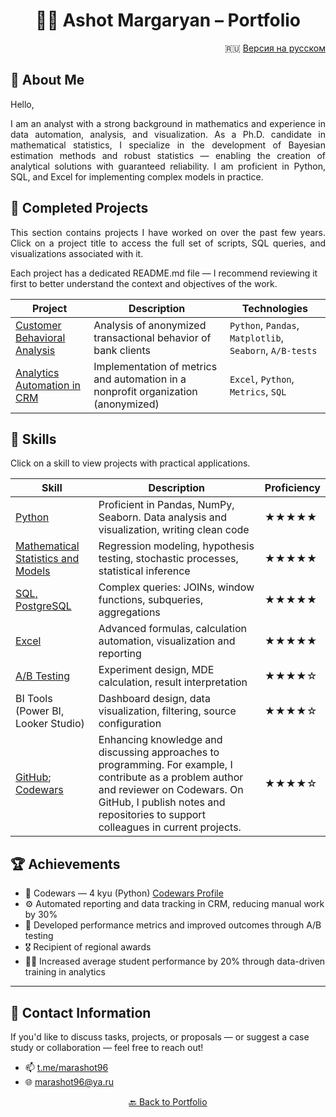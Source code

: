 #  <div align="center"> 👨‍💻 Ashot Margaryan – Portfolio </div>

<div align="right">
  
🇷🇺 [Версия на русском](/README.md)

</div>


## 👋 About Me

Hello,

<p align="justify">
I am an analyst with a strong background in mathematics and experience in data automation, analysis, and visualization. As a Ph.D. candidate in mathematical statistics, I specialize in the development of Bayesian estimation methods and robust statistics — enabling the creation of analytical solutions with guaranteed reliability.
I am proficient in Python, SQL, and Excel for implementing complex models in practice.
</p>

## 🧭 Completed Projects
<p align="justify">
This section contains projects I have worked on over the past few years. Click on a project title to access the full set of scripts, SQL queries, and visualizations associated with it.

Each project has a dedicated README.md file — I recommend reviewing it first to better understand the context and objectives of the work.
</p>

| Project | Description | Technologies |
|--------|-------------|--------------|
| [Customer Behavioral Analysis](https://github.com/marashot96/custs-behavioral-analysis/blob/main/README.md) | Analysis of anonymized transactional behavior of bank clients | `Python`, `Pandas`, `Matplotlib`, `Seaborn`, `A/B-tests` |
| [Analytics Automation in CRM](./projects/crm_automation/README.md) | Implementation of metrics and automation in a nonprofit organization (anonymized) | `Excel`, `Python`, `Metrics`, `SQL` |


## 🧰 Skills

Click on a skill to view projects with practical applications.

| Skill | Description | Proficiency |
|-------|-------------|-------------|
| [Python](/Python/Navigation.md) | Proficient in Pandas, NumPy, Seaborn. Data analysis and visualization, writing clean code | ★★★★★ |
| [Mathematical Statistics and Models](/Math/Navigator.md) | Regression modeling, hypothesis testing, stochastic processes, statistical inference | ★★★★★ |
| [SQL, PostgreSQL](/SQL/Navigator.md) | Complex queries: JOINs, window functions, subqueries, aggregations | ★★★★★ |
| [Excel](/Excel/Navigator.md) | Advanced formulas, calculation automation, visualization and reporting | ★★★★★ |
| [A/B Testing](/A-B%20tests/Navigator.md) | Experiment design, MDE calculation, result interpretation | ★★★★☆ |
| BI Tools (Power BI, Looker Studio) | Dashboard design, data visualization, filtering, source configuration | ★★★★☆ |
| [GitHub](https://github.com/marashot96/); [Codewars](https://www.codewars.com/users/marashot96) | Enhancing knowledge and discussing approaches to programming. For example, I contribute as a problem author and reviewer on Codewars. On GitHub, I publish notes and repositories to support colleagues in current projects. | ★★★★☆ |

## 🏆 Achievements

- 🎯 Codewars — 4 kyu (Python) [Codewars Profile](https://www.codewars.com/users/marashot96)  
- ⚙️ Automated reporting and data tracking in CRM, reducing manual work by 30%
- 🧪 Developed performance metrics and improved outcomes through A/B testing
- 🎖️ Recipient of regional awards
- 👨‍🏫 Increased average student performance by 20% through data-driven training in analytics  


---

## 💼 Contact Information

If you'd like to discuss tasks, projects, or proposals — or suggest a case study or collaboration — feel free to reach out!

- 📫 [t.me/marashot96](https://t.me/marashot96)
- 🌐 [marashot96@ya.ru](mailto:marashot96@ya.ru)

<div align="center">  <a href="https://github.com/marashot96/portfolio/blob/main/README.md#--маргарян-ашот---портфолио-">🔙 Back to Portfolio </a> </div>

